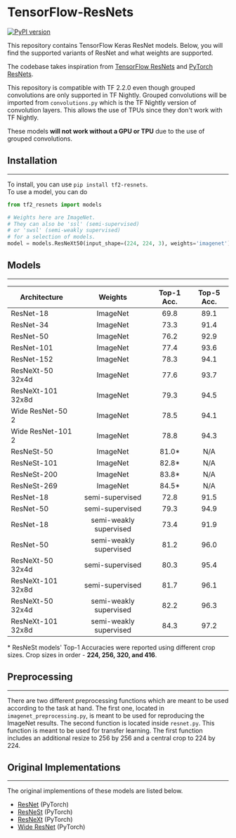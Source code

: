 # TensorFlow-ResNets

[![PyPI version](https://badge.fury.io/py/tf2-resnets.svg)](https://badge.fury.io/py/tf2-resnets)  

This repository contains TensorFlow Keras ResNet models.
Below, you will find the supported variants of ResNet and what weights are supported.   

The codebase takes inspiration from [TensorFlow ResNets](https://github.com/tensorflow/tensorflow/blob/master/tensorflow/python/keras/applications/resnet.py) 
and [PyTorch ResNets](https://github.com/pytorch/vision/blob/master/torchvision/models/resnet.py).  

This repository is compatible with TF 2.2.0 even though grouped convolutions are only
supported in TF Nightly.
Grouped convolutions will be imported from `convolutions.py` which is the TF Nightly version of convolution layers.
This allows the use of TPUs since they don't work with TF Nightly.  

These models **will not work without a GPU or TPU** due to the use of grouped convolutions.  

## Installation

---

To install, you can use `pip install tf2-resnets`.  
To use a model, you can do
```python
from tf2_resnets import models

# Weights here are ImageNet.
# They can also be 'ssl' (semi-supervised)
# or 'swsl' (semi-weakly supervised)
# for a selection of models.
model = models.ResNeXt50(input_shape=(224, 224, 3), weights='imagenet')
```

## Models

---

| Architecture      | Weights                | Top-1 Acc. | Top-5 Acc. |  
| ----------------- | :--------------------: | :--------: | :--------: |
| ResNet-18         | ImageNet               | 69.8       | 89.1       |
| ResNet-34         | ImageNet               | 73.3       | 91.4       |
| ResNet-50         | ImageNet               | 76.2       | 92.9       |
| ResNet-101        | ImageNet               | 77.4       | 93.6       |
| ResNet-152        | ImageNet               | 78.3       | 94.1       |
| ResNeXt-50 32x4d  | ImageNet               | 77.6       | 93.7       |
| ResNeXt-101 32x8d | ImageNet               | 79.3       | 94.5       |
| Wide ResNet-50 2  | ImageNet               | 78.5       | 94.1       |
| Wide ResNet-101 2 | ImageNet               | 78.8       | 94.3       |
| ResNeSt-50        | ImageNet               | 81.0*      | N/A        |
| ResNeSt-101       | ImageNet               | 82.8*      | N/A        |
| ResNeSt-200       | ImageNet               | 83.8*      | N/A        |
| ResNeSt-269       | ImageNet               | 84.5*      | N/A        |
| ResNet-18         | semi-supervised        | 72.8       | 91.5       |
| ResNet-50         | semi-supervised        | 79.3       | 94.9       |
| ResNet-18         | semi-weakly supervised | 73.4       | 91.9       |
| ResNet-50         | semi-weakly supervised | 81.2       | 96.0       |
| ResNeXt-50 32x4d  | semi-supervised        | 80.3       | 95.4       |
| ResNeXt-101 32x8d | semi-supervised        | 81.7       | 96.1       |
| ResNeXt-50 32x4d  | semi-weakly supervised | 82.2       | 96.3       |
| ResNeXt-101 32x8d | semi-weakly supervised | 84.3       | 97.2       |

\* ResNeSt models' Top-1 Accuracies were reported using different crop sizes.
Crop sizes in order - **224, 256, 320, and 416**.

## Preprocessing

---

There are two different preprocessing functions which are meant to be used
according to the task at hand. The first one, located in `imagenet_preprocessing.py`,
is meant to be used for reproducing the ImageNet results. The second function
is located inside `resnet.py`. This function is meant to be used for transfer learning.
The first function includes an additional resize to 256 by 256 and a central crop to 224 by 224.

## Original Implementations

---

The original implementions of these models are listed below.  
* [ResNet](https://github.com/facebookresearch/semi-supervised-ImageNet1K-models) (PyTorch)
* [ResNeSt](https://github.com/zhanghang1989/ResNeSt) (PyTorch)
* [ResNeXt](https://github.com/facebookresearch/semi-supervised-ImageNet1K-models) (PyTorch)
* [Wide ResNet](https://github.com/pytorch/vision) (PyTorch)
